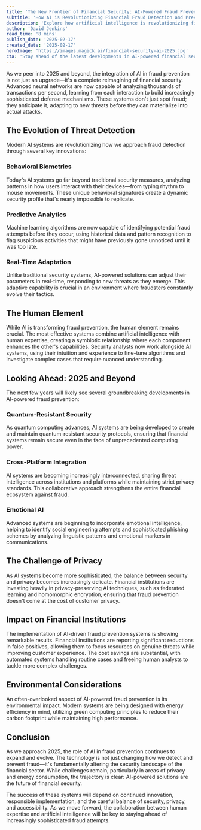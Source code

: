 ```yaml
---
title: 'The New Frontier of Financial Security: AI-Powered Fraud Prevention in 2025'
subtitle: 'How AI is Revolutionizing Financial Fraud Detection and Prevention'
description: 'Explore how artificial intelligence is revolutionizing financial security in 2025, from behavioral biometrics to quantum-resistant protocols. Learn how AI and human expertise combine to create unprecedented protection against fraud while maintaining privacy and sustainability.'
author: 'David Jenkins'
read_time: '8 mins'
publish_date: '2025-02-17'
created_date: '2025-02-17'
heroImage: 'https://images.magick.ai/financial-security-ai-2025.jpg'
cta: 'Stay ahead of the latest developments in AI-powered financial security. Follow us on LinkedIn for regular updates on technological innovations shaping the future of fraud prevention.'
---
```


As we peer into 2025 and beyond, the integration of AI in fraud prevention is not just an upgrade—it's a complete reimagining of financial security. Advanced neural networks are now capable of analyzing thousands of transactions per second, learning from each interaction to build increasingly sophisticated defense mechanisms. These systems don't just spot fraud; they anticipate it, adapting to new threats before they can materialize into actual attacks.

## The Evolution of Threat Detection

Modern AI systems are revolutionizing how we approach fraud detection through several key innovations:

### Behavioral Biometrics

Today's AI systems go far beyond traditional security measures, analyzing patterns in how users interact with their devices—from typing rhythm to mouse movements. These unique behavioral signatures create a dynamic security profile that's nearly impossible to replicate.

### Predictive Analytics

Machine learning algorithms are now capable of identifying potential fraud attempts before they occur, using historical data and pattern recognition to flag suspicious activities that might have previously gone unnoticed until it was too late.

### Real-Time Adaptation

Unlike traditional security systems, AI-powered solutions can adjust their parameters in real-time, responding to new threats as they emerge. This adaptive capability is crucial in an environment where fraudsters constantly evolve their tactics.

## The Human Element

While AI is transforming fraud prevention, the human element remains crucial. The most effective systems combine artificial intelligence with human expertise, creating a symbiotic relationship where each component enhances the other's capabilities. Security analysts now work alongside AI systems, using their intuition and experience to fine-tune algorithms and investigate complex cases that require nuanced understanding.

## Looking Ahead: 2025 and Beyond

The next few years will likely see several groundbreaking developments in AI-powered fraud prevention:

### Quantum-Resistant Security

As quantum computing advances, AI systems are being developed to create and maintain quantum-resistant security protocols, ensuring that financial systems remain secure even in the face of unprecedented computing power.

### Cross-Platform Integration

AI systems are becoming increasingly interconnected, sharing threat intelligence across institutions and platforms while maintaining strict privacy standards. This collaborative approach strengthens the entire financial ecosystem against fraud.

### Emotional AI

Advanced systems are beginning to incorporate emotional intelligence, helping to identify social engineering attempts and sophisticated phishing schemes by analyzing linguistic patterns and emotional markers in communications.

## The Challenge of Privacy

As AI systems become more sophisticated, the balance between security and privacy becomes increasingly delicate. Financial institutions are investing heavily in privacy-preserving AI techniques, such as federated learning and homomorphic encryption, ensuring that fraud prevention doesn't come at the cost of customer privacy.

## Impact on Financial Institutions

The implementation of AI-driven fraud prevention systems is showing remarkable results. Financial institutions are reporting significant reductions in false positives, allowing them to focus resources on genuine threats while improving customer experience. The cost savings are substantial, with automated systems handling routine cases and freeing human analysts to tackle more complex challenges.

## Environmental Considerations

An often-overlooked aspect of AI-powered fraud prevention is its environmental impact. Modern systems are being designed with energy efficiency in mind, utilizing green computing principles to reduce their carbon footprint while maintaining high performance.

## Conclusion

As we approach 2025, the role of AI in fraud prevention continues to expand and evolve. The technology is not just changing how we detect and prevent fraud—it's fundamentally altering the security landscape of the financial sector. While challenges remain, particularly in areas of privacy and energy consumption, the trajectory is clear: AI-powered solutions are the future of financial security.

The success of these systems will depend on continued innovation, responsible implementation, and the careful balance of security, privacy, and accessibility. As we move forward, the collaboration between human expertise and artificial intelligence will be key to staying ahead of increasingly sophisticated fraud attempts.